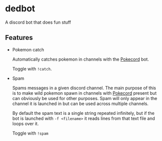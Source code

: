 dedbot
======

A discord bot that does fun stuff

Features
--------

* Pokemon catch

    Automatically catches pokemon in channels with the [Pokecord][pokecord] bot.  

    Toggle with `!catch`.
* Spam

    Spams messages in a given discord channel.  The main purpose of this is to make wild pokemon spawn 
    in channels with [Pokecord][pokecord] present but can obviously be used for other purposes.  Spam
    will only appear in the channel it is launched in but can be used across multiple channels.

    By default the spam text is a single string repeated infinitely, but if the bot is launched with 
    `-f <filename>` it reads lines from that text file and loops over it.

    Toggle with `!spam`

[pokecord]: https://discordbots.org/bot/365975655608745985

